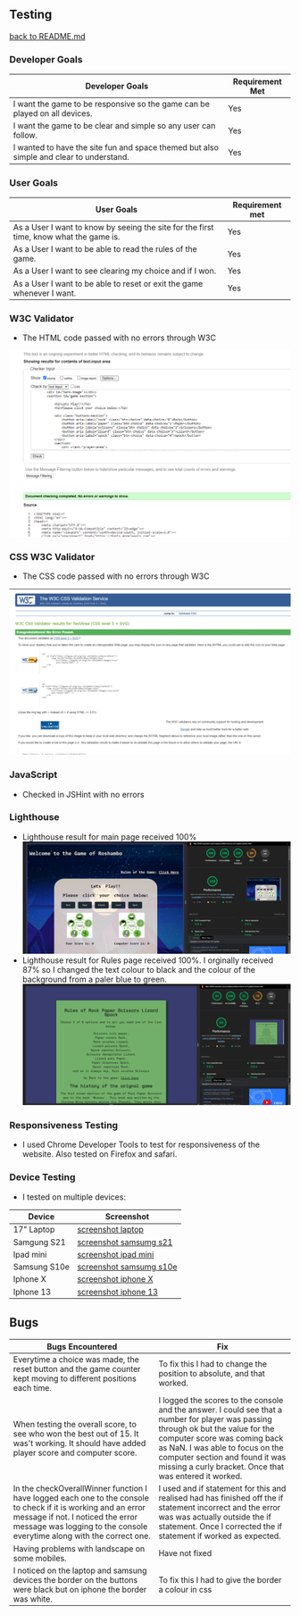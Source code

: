 ## Testing
[back to README.md](README.md)

### Developer Goals

| Developer Goals | Requirement Met |
| --- | --- |
| I want the game to be responsive so the game can be played on all devices. | Yes |
| I want the game to be clear and simple so any user can follow. | Yes |
| I wanted to have the site fun and space themed but also simple and clear to understand. | Yes |


### User Goals

| User Goals | Requirement met |
| --- | --- |
| As a User I want to know by seeing the site for the first time, know what the game is. | Yes |
| As a User I want to be able to read the rules of the game. | Yes |
| As a User I want to see clearing my choice and if I won. | Yes |
| As a User I want to be able to reset or exit the game whenever I want. | Yes |

### W3C Validator
* The HTML code passed with no errors through W3C

![htmlw3c validator](/assets/images/readme-images/HTMLW3C.png)

### CSS W3C Validator
* The CSS code passed with no errors through W3C

![cssw3c validator](/assets/images/readme-images/CSSW3C.png)

### JavaScript 
* Checked in JSHint with no errors

### Lighthouse
* Lighthouse result for main page received 100%
![lighthouse main page](/assets/images/readme-images/lighthouse.png)
* Lighthouse result for Rules page received 100%. I orginally received 87% so I changed the text colour to black and the colour of the background from a paler blue to green.
![lighthouse rules page](/assets/images/readme-images/lighthouserules.png)

### Responsiveness Testing
* I used Chrome Developer Tools to test for responsiveness of the website. Also tested on Firefox and safari.

### Device Testing
* I tested on multiple devices:

| Device | Screenshot |
| --- | --- |
| 17" Laptop | [screenshot laptop](/assets/images/readme-images/Laptop17.png) |
| Samgung S21 | [screenshot samsumg s21](/assets/images/readme-images/samsungs21.jpg) |
| Ipad mini | [screenshot ipad mini](/assets/images/readme-images/ipad-mini.jpg) |
| Samsung S10e | [screenshot samsumg s10e](/assets/images/readme-images/samsungs10e.jpg) |
| Iphone X | [screenshot iphone X](/assets/images/readme-images/iphonex.jpg) |
| Iphone 13 | [screenshot iphone 13](/assets/images/readme-images/iphone13.jpg) |

## Bugs

| Bugs Encountered | Fix |
| --- | --- |
|  Everytime a choice was made, the reset button and the game counter kept moving to different positions each time. | To fix this I had to change the position to absolute, and that worked. |
|  When testing the overall score, to see who won the best out of 15.  It was't working. It should have added player score and computer score.| I logged the scores to the console and the answer. I could see that a number for player was passing through ok but the value for the computer score was coming back as NaN. I was able to focus on the computer section and found it was missing a curly bracket. Once that was entered it worked. |
| In the checkOverallWinner function I have logged each one to the console to check if it is working and an error message if not. I noticed  the error message was logging to the console everytime along with the correct one. | I used and if statement for this and realised had has finished off the if statement incorrect and the error was was actually outside the if statement. Once I corrected the if statement if worked as expected. |
| Having problems with landscape on some mobiles. | Have not fixed |
| I noticed on the laptop and samsung devices the border on the buttons were black but on iphone the border was white.  | To fix this I had to give the border a colour in css |
